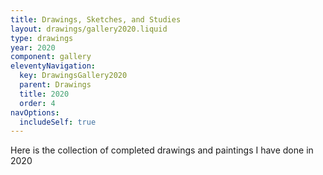 ```yaml
---
title: Drawings, Sketches, and Studies
layout: drawings/gallery2020.liquid
type: drawings
year: 2020
component: gallery
eleventyNavigation:
  key: DrawingsGallery2020
  parent: Drawings
  title: 2020
  order: 4
navOptions:
  includeSelf: true
---
```


Here is the collection of completed drawings and paintings I have done in 2020
